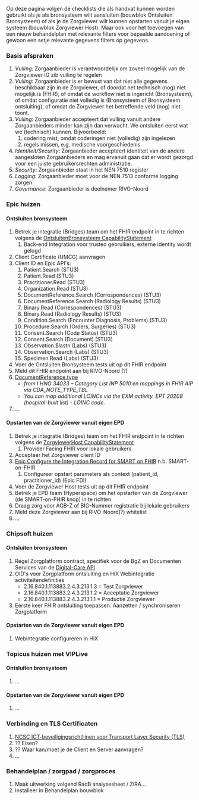 
Op deze pagina volgen de checklists die als handvat kunnen worden gebruikt als je als bronsysteem wilt aansluiten (bouwblok Ontsluiten Bronsysteem) of als je de Zorgviewer wilt kunnen opstarten vanuit je eigen systeem (bouwblok Zorgviewer Host).
Maar ook voor het toevoegen van een nieuw behandelplan met relevante filters voor bepaalde aandoening of gewoon een setje relevante gegevens filters op gegevens.

### Basis afspraken

1. *Vulling*: Zorgaanbieder is verantwoordelijk om zoveel mogelijk van de Zorgviewer IG zib vulling te regelen
1. *Vulling*: Zorgaanbieder is er bewust van dat niet alle gegevens beschikbaar zijn in de Zorgviewer, of doordat het technisch (nog) niet mogelijk is (FHIR), of omdat de workflow niet is ingericht (Bronsysteem), of omdat configuratie niet volledig is (Bronsysteem of Bronsysteem ontsluiting), of omdat de Zorgviewer het betreffende veld (nog) niet toont.
1. *Vulling*: Zorgaanbieder accepteert dat vulling vanuit andere Zorgaanbieders minder kan zijn dan verwacht. We ontsluiten eerst wat we (technisch) kunnen. Bijvoorbeeld:
    1. codering mist, omdat coderingen niet (volledig) zijn ingelezen 
    1. regels missen, e.g. medische voorgeschiedenis
1. *Identiteit/Security*: Zorgaanbieder accepteert identiteit van de andere aangesloten Zorgaanbieders en mag ervanuit gaan dat er wordt gezorgd voor een juiste gebruikersrechten administratie.
1. *Security*: Zorgaanbieder staat in het NEN 7510 register
1. *Logging*: Zorgaanbieder moet voor de NEN 7513 conforme logging zorgen
1. *Governance*: Zorgaanbieder is deelnemer RIVO-Noord

### Epic huizen

#### Ontsluiten bronsysteem

1. Betrek je integratie (Bridges) team om het FHIR endpoint in te richten volgens de [OntsluitenBronsysteem CapabilityStatement](CapabilityStatement-OntsluitenBronsysteem.html)
    1. Back-end Integration voor trusted gebruikers, externe identity wordt gelogd
1. Client Certificate (UMCG) aanvragen
1. Client ID en Epic API's:
    1. Patient.Search (STU3)
    1. Patient.Read (STU3)
    1. Practitioner.Read (STU3)
    1. Organization.Read (STU3)
    1. DocumentReference.Search (Correspondences) (STU3)
    1. DocumentReference.Search (Radiology Results) (STU3)
    1. Binary.Read (Correspondences) (STU3)
    1. Binary.Read (Radiology Results) (STU3)
    1. Condition.Search (Encounter Diagnosis, Problems) (STU3)
    1. Procedure.Search (Orders, Surgeries) (STU3)
    1. Consent.Search (Code Status) (STU3)
    1. Consent.Search (Document) (STU3)
    1. Observation.$lastn (Labs) (STU3)
    1. Observation.Search (Labs) (STU3)
    1. Specimen.Read (Labs) (STU3)
1. Voer de Ontsluiten Bronsysteem tests uit op dit FHIR endpoint
1. Meld dit FHIR endpoint aan bij RIVO-Noord (?)
1. [DocumentReference.type](StructureDefinition-DocumentReference.html)
    * *from I HNO 34033 – Category List INP 5010 en mappings in FHIR AIP via CDA_NOTE_TYPE_TBL*
    * *You can map additional LOINCs via the EXM activity. EPT 20208 (hospital-built list) - LOINC code.*
1. ...

#### Opstarten van de Zorgviewer vanuit eigen EPD

1. Betrek je integratie (Bridges) team om het FHIR endpoint in te richten volgens de [ZorgviewerHost CapabilityStatement](CapabilityStatement-ZorgviewerHost.html)
    1. Provider Facing FHIR voor lokale gebruikers
1. Accepteer het Zorgviewer client ID
1. [Epic Configure the Integration Record for SMART on FHIR](https://galaxy.epic.com/Redirect.aspx?DocumentID=100015309&PrefDocID=98566) n.b. SMART-on-FHIR
    1. Configureer opstart parameters als context (patient_id, practitioner_id) (Epic FDI)
1. Voer de Zorgviewer Host tests uit op dit FHIR endpoint
1. Betrek je EPD team (Hyperspace) om het opstarten van de Zorgviewer (de SMART-on-FHIR knop) in te richten
1. Draag zorg voor AGB-Z of BIG-Nummer registratie bij lokale gebruikers
1. Meld deze Zorgviewer aan bij RIVO-Noord(?) whitelist
1. ...

### Chipsoft huizen

#### Ontsluiten bronsysteem 

1. Regel Zorgplatform contract, specifiek voor de BgZ en Documenten Services van de [Digital-Care API](https://developer.zorgplatform.online/digital-care)
1. OID's voor Zorgplatform ontsluiting en HiX Webintegratie activiteitendefinities
    * 2.16.840.1.113883.2.4.3.213.1.3 = Test Zorgviewer
    * 2.16.840.1.113883.2.4.3.213.1.2 = Acceptatie Zorgviewer
    * 2.16.840.1.113883.2.4.3.213.1.1 = Productie Zorgviewer
1. Eerste keer FHIR ontsluiting toepassen: Aanzetten / synchroniseren Zorgplatform

#### Opstarten van de Zorgviewer vanuit eigen EPD

1. Webintegratie configureren in HiX

### Topicus huizen met VIPLive

#### Ontsluiten bronsysteem 
1. ...

#### Opstarten van de Zorgviewer vanuit eigen EPD
1. ...

### Verbinding en TLS Certificaten

1. [NCSC ICT-beveiligingsrichtlijnen voor Transport Layer Security (TLS)](https://www.ncsc.nl/documenten/publicaties/2021/januari/19/ict-beveiligingsrichtlijnen-voor-transport-layer-security-2.1)
1. ?? Eisen?
1. ?? Waar kan/moet je de Client en Server aanvragen?
1. ...

### Behandelplan / zorgpad / zorgproces

1. Maak uitwerking volgend RadB analysesheet / ZiRA...
1. Installeer in Behandelplan bouwblok
